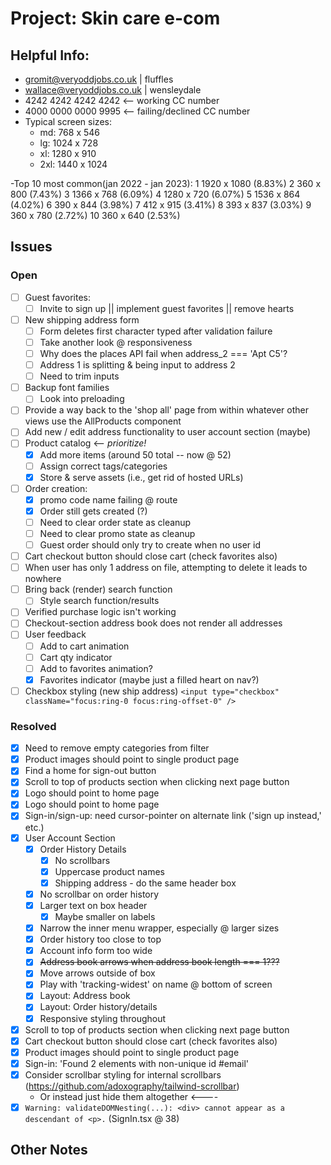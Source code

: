 # Project: Skin care e-com

## Helpful Info:

- gromit@veryoddjobs.co.uk | fluffles
- wallace@veryoddjobs.co.uk | wensleydale
- 4242 4242 4242 4242 <-- working CC number
- 4000 0000 0000 9995 <-- failing/declined CC number
- Typical screen sizes:
  - md: 768 x 546
  - lg: 1024 x 728
  - xl: 1280 x 910
  - 2xl: 1440 x 1024

-Top 10 most common(jan 2022 - jan 2023):
1 1920 x 1080 (8.83%)
2 360 x 800 (7.43%)
3 1366 x 768 (6.09%)
4 1280 x 720 (6.07%)
5 1536 x 864 (4.02%)
6 390 x 844 (3.98%)
7 412 x 915 (3.41%)
8 393 x 837 (3.03%)
9 360 x 780 (2.72%)
10 360 x 640 (2.53%)

## Issues

### Open

- [ ] Guest favorites:
  - [ ] Invite to sign up || implement guest favorites || remove hearts
- [ ] New shipping address form
  - [ ] Form deletes first character typed after validation failure
  - [ ] Take another look @ responsiveness
  - [ ] Why does the places API fail when address_2 === 'Apt C5'?
  - [ ] Address 1 is splitting & being input to address 2
  - [ ] Need to trim inputs
- [ ] Backup font families
  - [ ] Look into preloading
- [ ] Provide a way back to the 'shop all' page from within whatever other views use the AllProducts component
- [ ] Add new / edit address functionality to user account section (maybe)
- [ ] Product catalog <-- _prioritize!_
  - [x] Add more items (around 50 total -- now @ 52)
  - [ ] Assign correct tags/categories
  - [x] Store & serve assets (i.e., get rid of hosted URLs)
- [ ] Order creation:
  - [x] promo code name failing @ route
  - [x] Order still gets created (?)
  - [ ] Need to clear order state as cleanup
  - [ ] Need to clear promo state as cleanup
  - [ ] Guest order should only try to create when no user id
- [ ] Cart checkout button should close cart (check favorites also)
- [ ] When user has only 1 address on file, attempting to delete it leads to nowhere
- [ ] Bring back (render) search function
  - [ ] Style search function/results
- [ ] Verified purchase logic isn't working
- [ ] Checkout-section address book does not render all addresses
- [ ] User feedback
  - [ ] Add to cart animation
  - [ ] Cart qty indicator
  - [ ] Add to favorites animation?
  - [x] Favorites indicator (maybe just a filled heart on nav?)
- [ ] Checkbox styling (new ship address) `<input type="checkbox" className="focus:ring-0 focus:ring-offset-0" />`

### Resolved

- [x] Need to remove empty categories from filter
- [x] Product images should point to single product page
- [x] Find a home for sign-out button
- [x] Scroll to top of products section when clicking next page button
- [x] Logo should point to home page
- [x] Logo should point to home page
- [x] Sign-in/sign-up: need cursor-pointer on alternate link ('sign up instead,' etc.)
- [x] User Account Section
  - [x] Order History Details
    - [x] No scrollbars
    - [x] Uppercase product names
    - [x] Shipping address - do the same header box
  - [x] No scrollbar on order history
  - [x] Larger text on box header
    - [x] Maybe smaller on labels
  - [x] Narrow the inner menu wrapper, especially @ larger sizes
  - [x] Order history too close to top
  - [x] Account info form too wide
  - [x] ~~Address book arrows when address book length === 1???~~
  - [x] Move arrows outside of box
  - [x] Play with 'tracking-widest' on name @ bottom of screen
  - [x] Layout: Address book
  - [x] Layout: Order history/details
  - [x] Responsive styling throughout
- [x] Scroll to top of products section when clicking next page button
- [x] Cart checkout button should close cart (check favorites also)
- [x] Product images should point to single product page
- [x] Sign-in: 'Found 2 elements with non-unique id #email'
- [x] Consider scrollbar styling for internal scrollbars (https://github.com/adoxography/tailwind-scrollbar)
  - Or instead just hide them altogether <----
- [x] `Warning: validateDOMNesting(...): <div> cannot appear as a descendant of <p>.` (SignIn.tsx @ 38)

## Other Notes
